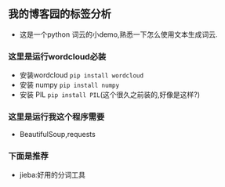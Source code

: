 ## 我的博客园的标签分析

- 这是一个python 词云的小demo,熟悉一下怎么使用文本生成词云.
### 这里是运行wordcloud必装
- 安装wordcloud `pip install wordcloud`
- 安装 numpy `pip install numpy`
- 安装 PIL `pip install PIL`(这个很久之前装的,好像是这样?)

### 这里是运行我这个程序需要
- BeautifulSoup,requests

### 下面是推荐
- jieba:好用的分词工具
